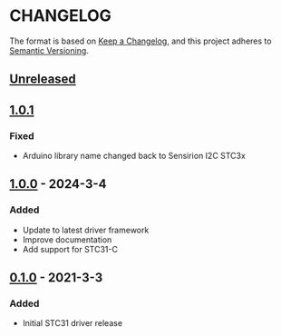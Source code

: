 # CHANGELOG

The format is based on [Keep a Changelog](https://keepachangelog.com/en/1.0.0/),
and this project adheres to [Semantic Versioning](https://semver.org/spec/v2.0.0.html).

## [Unreleased] 

## [1.0.1]

### Fixed
- Arduino library name changed back to Sensirion I2C STC3x

## [1.0.0] - 2024-3-4

### Added

- Update to latest driver framework
- Improve documentation
- Add support for STC31-C

## [0.1.0] - 2021-3-3

### Added

- Initial STC31 driver release

[Unreleased]: https://github.com/Sensirion/arduino-i2c-stc3x/compare/1.0.1...HEAD
[1.0.1]: https://github.com/Sensirion/arduino-i2c-stc3x/compare/1.0.0...1.0.1
[1.0.0]: https://github.com/Sensirion/arduino-i2c-stc3x/compare/0.1.0...1.0.0
[0.1.0]: https://github.com/Sensirion/arduino-i2c-stc3x/releases/tag/0.1.0